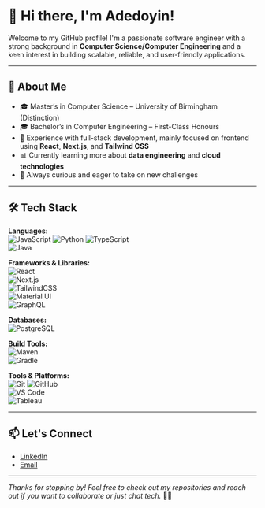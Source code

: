 
<!--
**Zuvi99/Zuvi99** is a ✨ _special_ ✨ repository because its `README.md` (this file) appears on your GitHub profile.

Here are some ideas to get you started:

- 🔭 I’m currently working on ...
- 🌱 I’m currently learning ...
- 👯 I’m looking to collaborate on ...
- 🤔 I’m looking for help with ...
- 💬 Ask me about ...
- 📫 How to reach me: ...
- 😄 Pronouns: ...
- ⚡ Fun fact: ...
-->
# 👋 Hi there, I'm Adedoyin!

Welcome to my GitHub profile! I'm a passionate software engineer with a strong background in **Computer Science/Computer Engineering** and a keen interest in building scalable, reliable, and user-friendly applications.

---

## 🚀 About Me

- 🎓 Master’s in Computer Science – University of Birmingham (Distinction)  
- 🎓 Bachelor’s in Computer Engineering – First-Class Honours  
- 💼 Experience with full-stack development, mainly focused on frontend using **React**, **Next.js**, and **Tailwind CSS**
- 📊 Currently learning more about **data engineering** and **cloud technologies**
- 🧠 Always curious and eager to take on new challenges

---

## 🛠️ Tech Stack

**Languages:**  
![JavaScript](https://img.shields.io/badge/-JavaScript-F7DF1E?style=flat&logo=javascript&logoColor=000) 
![Python](https://img.shields.io/badge/-Python-3776AB?style=flat&logo=python&logoColor=fff) 
![TypeScript](https://img.shields.io/badge/-TypeScript-3178C6?style=flat&logo=typescript&logoColor=fff)  
![Java](https://img.shields.io/badge/-Java-007396?style=flat&logo=java&logoColor=white)  

**Frameworks & Libraries:**  
![React](https://img.shields.io/badge/-React-61DAFB?style=flat&logo=react&logoColor=000)  
![Next.js](https://img.shields.io/badge/-Next.js-000?style=flat&logo=next.js)  
![TailwindCSS](https://img.shields.io/badge/-TailwindCSS-38B2AC?style=flat&logo=tailwind-css&logoColor=fff)  
![Material UI](https://img.shields.io/badge/-MaterialUI-0081CB?style=flat&logo=mui&logoColor=white)  
![GraphQL](https://img.shields.io/badge/-GraphQL-E10098?style=flat&logo=graphql&logoColor=white)

**Databases:**  
![PostgreSQL](https://img.shields.io/badge/-PostgreSQL-4169E1?style=flat&logo=postgresql&logoColor=white)

**Build Tools:**  
![Maven](https://img.shields.io/badge/-Maven-C71A36?style=flat&logo=apache-maven&logoColor=white)  
![Gradle](https://img.shields.io/badge/-Gradle-02303A?style=flat&logo=gradle&logoColor=white)


**Tools & Platforms:**  
![Git](https://img.shields.io/badge/-Git-F05032?style=flat&logo=git&logoColor=fff) 
![GitHub](https://img.shields.io/badge/-GitHub-181717?style=flat&logo=github)  
![VS Code](https://img.shields.io/badge/-VSCode-007ACC?style=flat&logo=visual-studio-code&logoColor=fff)  
![Tableau](https://img.shields.io/badge/-Tableau-E97627?style=flat&logo=tableau&logoColor=fff)

---

## 📫 Let's Connect

- [LinkedIn](www.linkedin.com/in/adedoyin-adepetun-42a18a1a5)  
- [Email](mailto:doyinadepetun@gmail.com)

---

*Thanks for stopping by! Feel free to check out my repositories and reach out if you want to collaborate or just chat tech.* 👨‍💻

